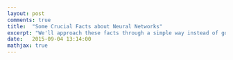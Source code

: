 ```yaml
---
layout: post
comments: true
title:  "Some Crucial Facts about Neural Networks"
excerpt: "We'll approach these facts through a simple way instead of going deep in math."
date:   2015-09-04 13:14:00
mathjax: true
---
```


